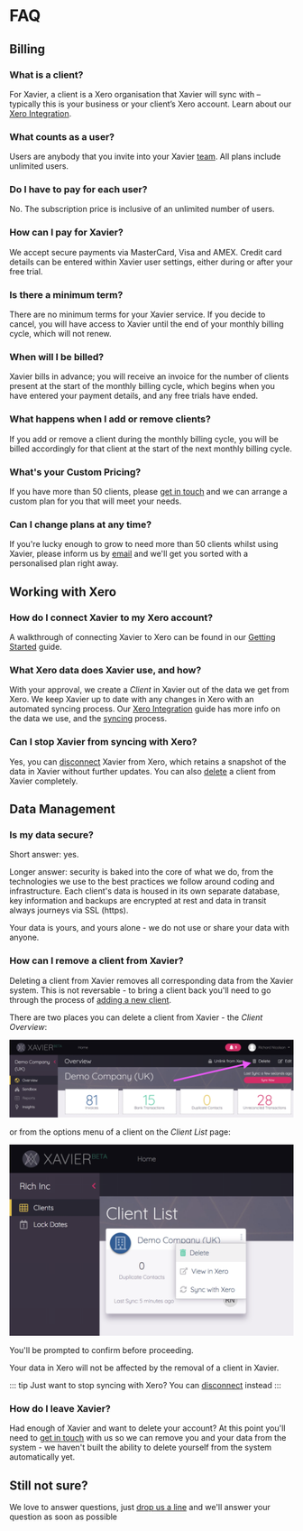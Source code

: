 # FAQ

## Billing

### What is a client?
For Xavier, a client is a Xero organisation that Xavier will sync with – typically this is your business or your client’s
Xero account. Learn about our [Xero Integration](/xero-integration.md).

### What counts as a user?
Users are anybody that you invite into your Xavier [team](/team-management.md). All plans include unlimited users.

### Do I have to pay for each user?
No. The subscription price is inclusive of an unlimited number of users.

### How can I pay for Xavier?
We accept secure payments via MasterCard, Visa and AMEX. Credit card details can be entered within Xavier user settings,
either during or after your free trial.

### Is there a minimum term?
There are no minimum terms for your Xavier service. If you decide to cancel, you will have access to Xavier until the
end of your monthly billing cycle, which will not renew.

### When will I be billed?
Xavier bills in advance; you will receive an invoice for the number of clients present at the start of the monthly billing cycle, which begins when you have entered your payment details, and any free trials have ended.

### What happens when I add or remove clients?
If you add or remove a client during the monthly billing cycle, you will be billed accordingly for that client at the start of the next monthly billing cycle.  

### What's your Custom Pricing?
If you have more than 50 clients, please [get in touch](/contact-us.md) and we can arrange a custom plan for you that
will meet your needs.

### Can I change plans at any time?
If you're lucky enough to grow to need more than 50 clients whilst using Xavier, please inform us by
[email](/contact-us.md) and we'll get you sorted with a personalised plan right away.

## Working with Xero

### How do I connect Xavier to my Xero account?
A walkthrough of connecting Xavier to Xero can be found in our [Getting Started](/getting-started.md#adding-your-first-client) guide.

### What Xero data does Xavier use, and how?
With your approval, we create a *Client* in Xavier out of the data we get from Xero. We keep Xavier up to date with any
changes in Xero with an automated syncing process. Our [Xero Integration](/xero-integration.md#how-do-we-interact-with-xero)
guide has more info on the data we use, and the [syncing](/xero-integration.md#syncing) process.

### Can I stop Xavier from syncing with Xero?
Yes, you can [disconnect](/xero-integration.md#managing-the-xero-connection) Xavier from Xero, which retains a snapshot
of the data in Xavier without further updates. You can also [delete](/faq.md#how-can-i-remove-a-client-from-xavier) a
client from Xavier completely.

## Data Management

### Is my data secure?
Short answer: yes.

Longer answer: security is baked into the core of what we do, from the technologies we use to the best practices we
follow around coding and infrastructure. Each client's data is housed in its own separate database, key information
and backups are encrypted at rest and data in transit always journeys via SSL (https).

Your data is yours, and yours alone - we do not use or share your data with anyone.

### How can I remove a client from Xavier?
Deleting a client from Xavier removes all corresponding data from the Xavier system. This is not
reversable - to bring a client back you'll need to go through the process of
[adding a new client](/getting-started.md#adding-your-first-client).

There are two places you can delete a client from Xavier - the *Client Overview*:

![Delete From Overview](./images/delete-from-overview.png)

or from the options menu of a client on the *Client List* page:

![Delete From Client List](./images/delete-from-client-list.png)

You'll be prompted to confirm before proceeding.

Your data in Xero will not be affected by the removal of a client in Xavier.

::: tip
Just want to stop syncing with Xero? You can [disconnect](/xero-integration.md#managing-the-xero-connection) instead
:::

### How do I leave Xavier?
Had enough of Xavier and want to delete your account? At this point you'll need to [get in touch](/contact-us.md) with
us so we can remove you and your data from the system - we haven't built the ability to delete yourself from the system
automatically yet.


## Still not sure?
We love to answer questions, just [drop us a line](/contact-us.md) and we'll answer your question as soon as possible

